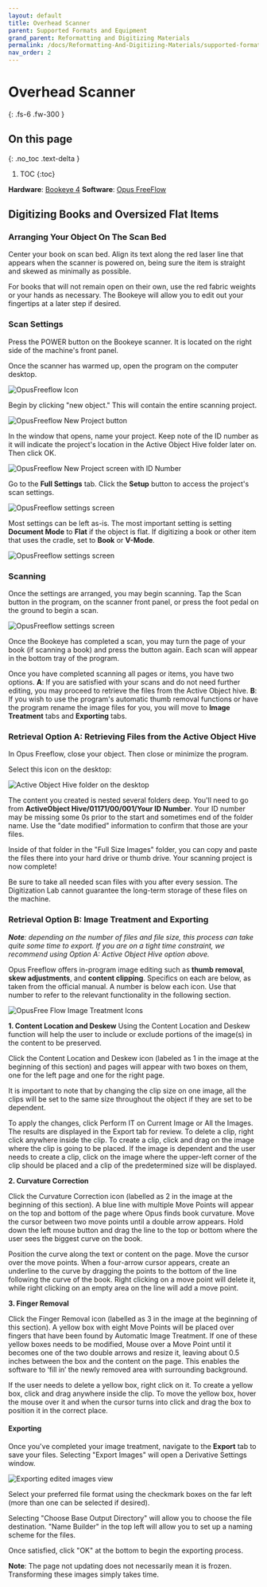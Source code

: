 ```yaml
---
layout: default
title: Overhead Scanner
parent: Supported Formats and Equipment
grand_parent: Reformatting and Digitizing Materials
permalink: /docs/Reformatting-And-Digitizing-Materials/supported-formats-and-equipment/overhead-scanning/
nav_order: 2
---
```


# Overhead Scanner
{: .fs-6 .fw-300 }

## On this page
{: .no_toc .text-delta }

1. TOC
{:toc}

__Hardware__: [Bookeye 4](https://intranet.lib.wvu.edu/download/attachments/68551499/bookeye4v1a-operation-manual.pdf?version=1&modificationDate=1658686346846&api=v2)
__Software__: [Opus FreeFlow](https://intranet.lib.wvu.edu/download/attachments/73990166/opus-freeflow-usermanual.pdf?version=1&modificationDate=1664376852012&api=v2)

## Digitizing Books and Oversized Flat Items

### Arranging Your Object On The Scan Bed

Center your book on scan bed. Align its text along the red laser line that appears when the scanner is powered on, being sure the item is straight and skewed as minimally as possible.

For books that will not remain open on their own, use the red fabric weights or your hands as necessary. The Bookeye will allow you to edit out your fingertips at a later step if desired.

### Scan Settings

Press the POWER button on the Bookeye scanner. It is located on the right side of the machine's front panel.

Once the scanner has warmed up, open the program on the computer desktop.

<img src="https://elizajames.github.io/digital-preservation-documentation/assets/images/digitization/WL-DigitizingBooksandOversizedFlatItems-271122-0153-10_Page_1_Image_0001.jpg" alt="OpusFreeflow Icon">

Begin by clicking "new object." This will contain the entire scanning project.

<img src="https://elizajames.github.io/digital-preservation-documentation/assets/images/digitization/WL-DigitizingBooksandOversizedFlatItems-271122-0153-10_Page_1_Image_0002.jpg" alt="OpusFreeflow New Project button">

In the window that opens, name your project. Keep note of the ID number as it will indicate the project's location in the Active Object Hive folder later on. Then click OK.

<img src="https://elizajames.github.io/digital-preservation-documentation/assets/images/digitization/WL-DigitizingBooksandOversizedFlatItems-271122-0153-10_Page_2_Image_0001.jpg" alt="OpusFreeflow New Project screen with ID Number">

Go to the __Full Settings__ tab. Click the __Setup__ button to access the project's scan settings.

<img src="https://elizajames.github.io/digital-preservation-documentation/assets/images/digitization/
WL-DigitizingBooksandOversizedFlatItems-271122-0153-10_Page_2_Image_0002.jpg" alt="OpusFreeflow settings screen">

Most settings can be left as-is. The most important setting is setting __Document Mode__ to __Flat__ if the object is flat. If digitizing a book or other item that uses the cradle, set to __Book__ or __V-Mode__.

<img src="https://elizajames.github.io/digital-preservation-documentation/assets/images/digitization/
WL-DigitizingBooksandOversizedFlatItems-271122-0153-10_Page_3_Image_0001.jpg" alt="OpusFreeflow settings screen">

### Scanning

Once the settings are arranged, you may begin scanning. Tap the Scan button in the program, on the scanner front panel, or press the foot pedal on the ground to begin a scan.

<img src="https://elizajames.github.io/digital-preservation-documentation/assets/images/digitization/WL-DigitizingBooksandOversizedFlatItems-271122-0153-10_Page_3_Image_0002.jpg" alt="OpusFreeflow settings screen">

Once the Bookeye has completed a scan, you may turn the page of your book (if scanning a book) and press the button again. Each scan will appear in the bottom tray of the program.

Once you have completed scanning all pages or items, you have two options. __A__: If you are satisfied with your scans and do not need further editing, you may proceed to retrieve the files from the Active Object hive. __B__: If you wish to use the program's automatic thumb removal functions or have the program rename the image files for you, you will move to __Image Treatment__ tabs and __Exporting__ tabs.

### Retrieval Option A: Retrieving Files from the Active Object Hive

In Opus Freeflow, close your object. Then close or minimize the program.

Select this icon on the desktop:

<img src="https://elizajames.github.io/digital-preservation-documentation/assets/images/digitization/WL-DigitizingBooksandOversizedFlatItems-271122-0153-10_Page_4_Image_0001.jpg" alt="Active Object Hive folder on the desktop">

The content you created is nested several folders deep. You'll need to go from __ActiveObject Hive/01171/00/001/Your ID Number__. Your ID number may be missing some 0s prior to the start and sometimes end of the folder name. Use the "date modified" information to confirm that those are your files.

Inside of that folder in the "Full Size Images" folder, you can copy and paste the files there into your hard drive or thumb drive. Your scanning project is now complete!

Be sure to take all needed scan files with you after every session. The Digitization Lab cannot guarantee the long-term storage of these files on
the machine.

### Retrieval Option B: Image Treatment and Exporting

*__Note__: depending on the number of files and file size, this process can take quite some time to export. If you are on a tight time constraint, we recommend using Option A: Active Object Hive option above.*

Opus Freeflow offers in-program image editing such as __thumb removal__, __skew adjustments__, and __content clipping__. Specifics on each are below, as taken from the official manual. A number is below each icon. Use that number to refer to the relevant functionality in the following section.

![OpusFree Flow Image Treatment Icons](https://elizajames.github.io/digital-preservation-documentation/assets/images/digitization/OpusFreeFlowIcon1.png)

__1. Content Location and Deskew__
Using the Content Location and Deskew function will help the user to include or exclude portions of the image(s) in the content to be preserved. 

Click the Content Location and Deskew icon (labeled as 1 in the image at the beginning of this section) and pages will appear with two boxes on them, one for the left page and one for the right page.

It is important to note that by changing the clip size on one image, all the clips will be set to the same size throughout the object if they are set to be dependent.

To apply the changes, click Perform IT on Current Image or All the Images. The results are displayed in the Export tab for review. To delete a clip, right click anywhere inside the clip. To create a clip, click and drag on the image where the clip is going to be placed. If the image is dependent and the user needs to create a clip, click on the image where the upper-left corner of the clip should be placed and a clip of the predetermined size will be displayed.

__2. Curvature Correction__

Click the Curvature Correction icon (labelled as 2 in the image at the beginning of this section). A blue line with multiple Move Points will appear on the top and bottom of the page where Opus finds book curvature. Move the cursor between two move points until a double arrow appears. Hold down the left mouse button and drag the line to the top or bottom where the user sees the biggest curve on the book.

Position the curve along the text or content on the page. Move the cursor over the move points. When a four-arrow cursor appears, create an underline to the curve by dragging the points to the bottom of the line following the curve of the book. Right clicking on a move point will delete it, while right clicking on an empty area on the line will add a move point.

__3. Finger Removal__

Click the Finger Removal icon (labelled as 3 in the image at the beginning of this section). A yellow box with eight Move Points will be placed over fingers that have been found by Automatic Image Treatment. If one of these yellow boxes needs to be modified, Mouse over a Move Point until it becomes one of the two double arrows and resize it, leaving about 0.5 inches between the box and the content on the page. This enables the software to ‘fill in’ the newly removed area with surrounding background.

If the user needs to delete a yellow box, right click on it. To create a yellow box, click and drag anywhere inside the clip. To move the yellow box, hover the mouse over it and when the cursor turns into click and drag the box to position it in the correct place.

#### Exporting

Once you've completed your image treatment, navigate to the __Export__ tab to save your files. Selecting "Export Images" will open a Derivative Settings window. 

<img src="https://elizajames.github.io/digital-preservation-documentation/assets/images/digitization/WL-DigitizingBooksandOversizedFlatItems-271122-0153-10_Page_5_Image_0001.jpg" alt="Exporting edited images view">

Select your preferred file format using the checkmark boxes on the far left (more than one can be selected if desired).

Selecting "Choose Base Output Directory" will allow you to choose the file destination. "Name Builder" in the top left will allow you to set up a naming scheme for the files.

Once satisfied, click "OK" at the bottom to begin the exporting process.

__Note__: The page not updating does not necessarily mean it is frozen. Transforming these images simply takes time.